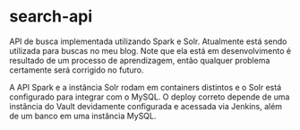 # search-api

API de busca implementada utilizando Spark e Solr. Atualmente está sendo utilizada para buscas no meu blog. Note que ela está 
em desenvolvimento é resultado de um processo de aprendizagem, então qualquer problema certamente será corrigido no futuro.

A API Spark e a instância Solr rodam em containers distintos e o Solr está configurado para integrar com o MySQL. 
O deploy correto depende de uma instância do Vault devidamente configurada e acessada via Jenkins, além de um banco 
em uma instância MySQL.
